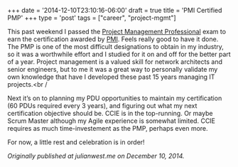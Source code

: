 +++
date = '2014-12-10T23:10:16-06:00'
draft = true
title = 'PMI Certified PMP'
+++
type = 'post'
tags = ["career", "project-mgmt"]



This past weekend I passed the <a href="http://www.pmi.org/Certification/Project-Management-Professional-PMP.aspx">Project Management Professional</a> exam to earn the certification awarded by <a href="http://www.pmi.org/default.aspx">PMI</a>. Feels really good to have it done. The PMP is one of the most difficult designations to obtain in my industry, so it was a worthwhile effort and I studied for it on and off for the better part of a year. Project management is a valued skill for network architects and senior engineers, but to me it was a great way to personally validate my own knowledge that have I developed these past 15 years managing IT projects.<br /
>
Next it’s on to planning my PDU opportunities to maintain my certification (60 PDUs required every 3 years), and figuring out what my next certification objective should be. CCIE is in the top-running. Or maybe Scrum Master although my Agile experience is somewhat limited. CCIE requires as much time-investement as the PMP, perhaps even more.<br />

For now, a little rest and celebration is in order!<br />

<i>Originally published at julianwest.me on December 10, 2014.</i>